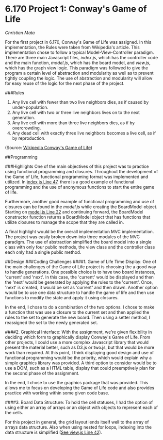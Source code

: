 6.170 Project 1: Conway's Game of Life
=====
*Christian Mata*

For the first project in 6.170, Conway's Game of Life was assigned. In this implementation, the Rules were taken from Wikipedia's article. This implementation chose to follow a typical Model-View-Controller paradigm. There are three main Javascript files, *index.js*, which has the controller code and the main function, *model.js*, which has the board model, and *view.js*, which has the graph view logic. This paradigm was followed to give the program a certain level of abstraction and modularity as well as to prevent tightly coupling the logic. The use of abstraction and modularity will allow for easy reuse of the logic for the next phase of the project. 

###Rules

1. Any live cell with fewer than two live neighbors dies, as if caused by under-population.
2. Any live cell with two or three live neighbors lives on to the next generation.
3. Any live cell with more than three live neighbors dies, as if by overcrowding.
4. Any dead cell with exactly three live neighbors becomes a live cell, as if by reproduction.

(Source: [ Wikipedia Conway's Game of Life])

##Programming

###Highlights
One of the main objectives of this project was to practice using functional programming and closures. Throughout the development of the Game of Life, functional programming format was implemented and utilized. In [index.js Line 47], there is a good example of functional programming and the use of anonymous functions to start the entire game of life. 

Furthermore, another good example of functional programming and use of closures can be found in the *model.js* while creating the BoardModel object. Starting on [model.js Line 22] and continuing forward, the BoardModel constructor function returns a BoardModel object that has functions that utilize closures to manage the scope that they are called in. 

A final highlight would be the overall implementation MVC implementation. The project was easily broken down into three modules of the MVC paradigm. The use of abstraction simplified the board model into a single class with only four public methods, the view class and the controller class each only had a single public method.

##Design 
###Coding Challenges
####1. Game of Life Time Display: 
One of the main challenges of the Game of Life project is choosing the a good way to handle generations. One possible choice is to have two board instances, 'current' and 'next'. In this case, the 'current' would be displayed and then the 'next' would be generated by applying the rules to the 'current'. Once, 'next' is created, it would be set as 'current' and then drawn. 
Another option would be to use one data structure to handle the game of life and then use functions to modify the state and apply it using closures.

In the end, I chose to do a combination of the two options. I chose to make a function that was use a closure to the current set and then applied the rules to the set to generate the new board. Then using a setter method, I reassigned the set to the newly generated set.

####2. Graphical Interface: 
With the assignment, we're given flexibility in deciding which form to graphically display Conway's Game of Life. From other projects, I could use a more complex Javascript library that would present the material better, such as D3.js or two.js, but that would be more work than required. At this point, I think displaying good design and use of functional programming would be the priority, which would explain why a simple graphics library was provided. A third option to consider would be to use a DOM, such as a HTML table, display that could preemptively plan for the second phase of the assignment.

In the end, I chose to use the graphics package that was provided. This allows me to focus on developing the Game of Life code and also provides practice with working within some given code base. 

####3. Board Data Structure: 
To hold the cell statuses, I had the option of using either an array of arrays or an object with objects to represent each of the cells. 

For this project in general, the grid layout lends itself well to the array of arrays data structure. Also when using nested for loops, indexing into the data structure is simplified ([See view.js Line 42]).

[ Wikipedia Conway's Game of Life]:http://en.wikipedia.org/wiki/Conway's_Game_of_Life
[index.js Line 47]: https://github.com/6170-fa14/cmata_proj1/blob/master/index.js#L47
[model.js Line 22]: https://github.com/6170-fa14/cmata_proj1/blob/master/model.js#L22
[See view.js Line 42]:https://github.com/6170-fa14/cmata_proj1/blob/master/view.js#L42